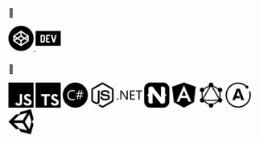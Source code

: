 ### :link:

<a href="https://codepen.io/brookesb91" title="Codepen">
  <img alt="Codepen" width="50px" src="https://raw.githubusercontent.com/brookesb91/brookesb91/master/images/codepen.svg">
</a>

<a href="https://dev.to/brookesb91" title="Dev.to">
  <img alt="Codepen" width="50px" src="https://raw.githubusercontent.com/brookesb91/brookesb91/master/images/dev-dot-to.svg">
</a>

### :wrench:

<span>
  <img alt="JavaScript" width="50px" src="https://raw.githubusercontent.com/brookesb91/brookesb91/master/images/javascript.svg">
</span>

<span>
  <img alt="Typescript" width="50px" src="https://raw.githubusercontent.com/brookesb91/brookesb91/master/images/typescript.svg">
</span>

<span>
  <img alt="CSharp" width="50px" src="https://raw.githubusercontent.com/brookesb91/brookesb91/master/images/csharp.svg">
</span>

<span>
  <img alt="NodeJS" width="50px" src="https://raw.githubusercontent.com/brookesb91/brookesb91/master/images/node-dot-js.svg">
</span>

<span>
  <img alt="DotNet" width="50px" src="https://raw.githubusercontent.com/brookesb91/brookesb91/master/images/dot-net.svg">
</span>

<span>
  <img alt="NativeScript" width="50px" src="https://raw.githubusercontent.com/brookesb91/brookesb91/master/images/nativescript.svg">
</span>

<span>
  <img alt="Angular" width="50px" src="https://raw.githubusercontent.com/brookesb91/brookesb91/master/images/angular.svg">
</span>

<span>
  <img alt="GraphQL" width="50px" src="https://raw.githubusercontent.com/brookesb91/brookesb91/master/images/graphql.svg">
</span>

<span>
  <img alt="Apollo GraphQL" width="50px" src="https://raw.githubusercontent.com/brookesb91/brookesb91/master/images/apollographql.svg">
</span>

<span>
  <img alt="Unity" width="50px" src="https://raw.githubusercontent.com/brookesb91/brookesb91/master/images/unity.svg">
</span>
